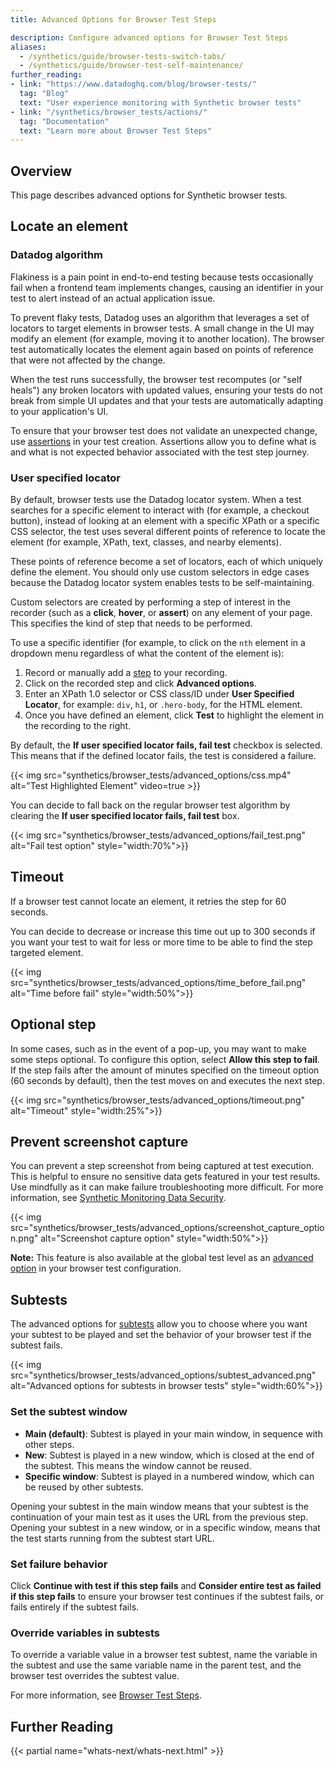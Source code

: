 ```yaml
---
title: Advanced Options for Browser Test Steps

description: Configure advanced options for Browser Test Steps
aliases:
  - /synthetics/guide/browser-tests-switch-tabs/
  - /synthetics/guide/browser-test-self-maintenance/
further_reading:
- link: "https://www.datadoghq.com/blog/browser-tests/"
  tag: "Blog"
  text: "User experience monitoring with Synthetic browser tests"
- link: "/synthetics/browser_tests/actions/"
  tag: "Documentation"
  text: "Learn more about Browser Test Steps"
---
```


## Overview

This page describes advanced options for Synthetic browser tests.


## Locate an element

### Datadog algorithm

Flakiness is a pain point in end-to-end testing because tests occasionally fail when a frontend team implements changes, causing an identifier in your test to alert instead of an actual application issue.

To prevent flaky tests, Datadog uses an algorithm that leverages a set of locators to target elements in browser tests. A small change in the UI may modify an element (for example, moving it to another location). The browser test automatically locates the element again based on points of reference that were not affected by the change.

When the test runs successfully, the browser test recomputes (or "self heals") any broken locators with updated values, ensuring your tests do not break from simple UI updates and that your tests are automatically adapting to your application's UI.

To ensure that your browser test does not validate an unexpected change, use [assertions][5] in your test creation. Assertions allow you to define what is and what is not expected behavior associated with the test step journey.

### User specified locator

By default, browser tests use the Datadog locator system. When a test searches for a specific element to interact with (for example, a checkout button), instead of looking at an element with a specific XPath or a specific CSS selector, the test uses several different points of reference to locate the element (for example, XPath, text, classes, and nearby elements).

These points of reference become a set of locators, each of which uniquely define the element. You should only use custom selectors in edge cases because the Datadog locator system enables tests to be self-maintaining.

Custom selectors are created by performing a step of interest in the recorder (such as a **click**, **hover**, or **assert**) on any element of your page. This specifies the kind of step that needs to be performed.

To use a specific identifier (for example, to click on the `nth` element in a dropdown menu regardless of what the content of the element is):

1. Record or manually add a [step][1] to your recording.
2. Click on the recorded step and click **Advanced options**.
3. Enter an XPath 1.0 selector or CSS class/ID under **User Specified Locator**, for example: `div`, `h1`, or `.hero-body`, for the HTML element.
4. Once you have defined an element, click **Test** to highlight the element in the recording to the right.

By default, the **If user specified locator fails, fail test** checkbox is selected. This means that if the defined locator fails, the test is considered a failure.

{{< img src="synthetics/browser_tests/advanced_options/css.mp4" alt="Test Highlighted Element" video=true >}}

You can decide to fall back on the regular browser test algorithm by clearing the **If user specified locator fails, fail test** box.

{{< img src="synthetics/browser_tests/advanced_options/fail_test.png" alt="Fail test option" style="width:70%">}}

## Timeout

If a browser test cannot locate an element, it retries the step for 60 seconds.

You can decide to decrease or increase this time out up to 300 seconds if you want your test to wait for less or more time to be able to find the step targeted element.

{{< img src="synthetics/browser_tests/advanced_options/time_before_fail.png" alt="Time before fail" style="width:50%">}}

## Optional step

In some cases, such as in the event of a pop-up, you may want to make some steps optional. To configure this option, select **Allow this step to fail**. If the step fails after the amount of minutes specified on the timeout option (60 seconds by default), then the test moves on and executes the next step.

{{< img src="synthetics/browser_tests/advanced_options/timeout.png" alt="Timeout" style="width:25%">}}

## Prevent screenshot capture

You can prevent a step screenshot from being captured at test execution. This is helpful to ensure no sensitive data gets featured in your test results. Use mindfully as it can make failure troubleshooting more difficult. For more information, see [Synthetic Monitoring Data Security][2].

{{< img src="synthetics/browser_tests/advanced_options/screenshot_capture_option.png" alt="Screenshot capture option" style="width:50%">}}

**Note:** This feature is also available at the global test level as an [advanced option][3] in your browser test configuration.

## Subtests

The advanced options for [subtests][4] allow you to choose where you want your subtest to be played and set the behavior of your browser test if the subtest fails.

{{< img src="synthetics/browser_tests/advanced_options/subtest_advanced.png" alt="Advanced options for subtests in browser tests" style="width:60%">}}

### Set the subtest window

* **Main (default)**: Subtest is played in your main window, in sequence with other steps.
* **New**: Subtest is played in a new window, which is closed at the end of the subtest. This means the window cannot be reused.
* **Specific window**: Subtest is played in a numbered window, which can be reused by other subtests.

Opening your subtest in the main window means that your subtest is the continuation of your main test as it uses the URL from the previous step. Opening your subtest in a new window, or in a specific window, means that the test starts running from the subtest start URL.

### Set failure behavior

Click **Continue with test if this step fails** and **Consider entire test as failed if this step fails** to ensure your browser test continues if the subtest fails, or fails entirely if the subtest fails.

### Override variables in subtests

To override a variable value in a browser test subtest, name the variable in the subtest and use the same variable name in the parent test, and the browser test overrides the subtest value.

For more information, see [Browser Test Steps][4].

## Further Reading

{{< partial name="whats-next/whats-next.html" >}}

[1]: /synthetics/browser_tests/actions/
[2]: /data_security/synthetics/
[3]: /synthetics/browser_tests/?tab=privacy#test-configuration
[4]: /synthetics/browser_tests/actions/#subtests
[5]: /synthetics/browser_tests/actions/#assertion
